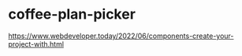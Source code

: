 # coffee-plan-picker
https://www.webdeveloper.today/2022/06/components-create-your-project-with.html
